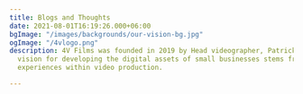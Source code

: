 ```yaml
---
title: Blogs and Thoughts
date: 2021-08-01T16:19:26.000+06:00
bgImage: "/images/backgrounds/our-vision-bg.jpg"
ogImage: "/4vlogo.png"
description: 4V Films was founded in 2019 by Head videographer, Patrick Bates. Patrick's
  vision for developing the digital assets of small businesses stems from his own
  experiences within video production.

---
```


